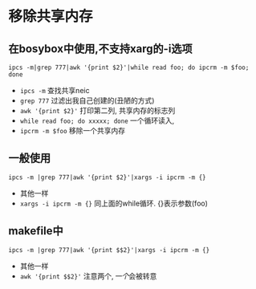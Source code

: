 # 移除共享内存

## 在bosybox中使用,不支持xarg的-i选项

    ipcs -m|grep 777|awk '{print $2}'|while read foo; do ipcrm -m $foo; done

* `ipcs -m` 查找共享neic
* `grep 777` 过滤出我自己创建的(丑陋的方式)
* `awk '{print $2}'` 打印第二列, 共享内存的标志列
* `while read foo; do xxxxx; done` 一个循环读入,
* `ipcrm -m $foo` 移除一个共享内存

## 一般使用

    ipcs -m |grep 777|awk '{print $2}'|xargs -i ipcrm -m {}

* 其他一样
* `xargs -i ipcrm -m {}` 同上面的while循环. {}表示参数(foo)

## makefile中

    ipcs -m |grep 777|awk '{print $$2}'|xargs -i ipcrm -m {}

* 其他一样
* `awk '{print $$2}'` 注意两个$,一个$会被转意